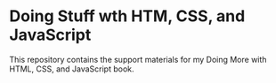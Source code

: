 # Doing Stuff wth HTM, CSS, and JavaScript

This repository contains the support materials for my Doing More with HTML, CSS, and JavaScript book.
